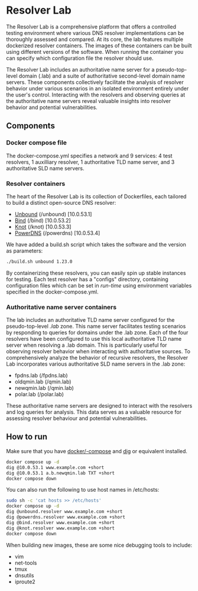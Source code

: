 # Resolver Lab

The Resolver Lab is a comprehensive platform that offers a controlled testing
environment where various DNS resolver implementations can be thoroughly
assessed and compared. At its core, the lab features multiple dockerized resolver
containers. The images of these containers can be built using different versions of
the software. When running the container you can specify which configuration file
the resolver should use.

The Resolver Lab includes an authoritative name server for a pseudo-top-level
domain (.lab) and a suite of authoritative second-level domain name servers.
These components collectively facilitate the analysis of resolver behavior
under various scenarios in an isolated environment entirely under the user's
control. Interacting with the resolvers and observing queries at the
authoritative name servers reveal valuable insights into resolver behavior and
potential vulnerabilities.

## Components
### Docker compose file
The docker-compose.yml specifies a network and 9 services: 4 test resolvers, 1
auxilliary resolver, 1 authoritative TLD name server, and 3 authoritative SLD
name servers. 

### Resolver containers
The heart of the Resolver Lab is its collection of Dockerfiles, each tailored
to build a distinct open-source DNS resolver:
- [Unbound](https://nlnetlabs.nl/projects/unbound/about/) (/unbound) [10.0.53.1]
- [Bind](https://www.isc.org/download/#BIND) (/bind) [10.0.53.2]
- [Knot](https://www.knot-resolver.cz/) (/knot) [10.0.53.3]
- [PowerDNS](https://www.powerdns.com/powerdns-recursor) (/powerdns) [10.0.53.4]

We have added a build.sh script which takes the software and the version as parameters:
```bash
./build.sh unbound 1.23.0
```

By containerizing these resolvers, you can easily spin up stable instances for
testing. Each test resolver has a "configs" directory, containing configuration
files which can be set in *run-time* using environment variables specified in
the docker-compose.yml.

### Authoritative name server containers
The lab includes an authoritative TLD name server configured for the
pseudo-top-level *.lab* zone. This name server facilitates testing scenarios by
responding to queries for domains under the .lab zone.  Each of the four
resolvers have been configured to use this local authoritative TLD name server
when resolving a .lab domain. This is particularly useful for observing
resolver behavior when interacting with authoritative sources.  To
comprehensively analyze the behavior of recursive resolvers, the Resolver Lab
incorporates various authoritative SLD name servers in the .lab zone:
- fpdns.lab (/fpdns.lab)
- oldqmin.lab (/qmin.lab)
- newqmin.lab (/qmin.lab)
- polar.lab (/polar.lab)

These authoritative name servers are designed to interact with the resolvers
and log queries for analysis. This data serves as a valuable resource for
assessing resolver behaviour and potential vulnerabilities.

## How to run
Make sure that you have [docker/-compose](https://docs.docker.com/engine/install/) 
and [dig](https://linux.die.net/man/1/dig) or equivalent installed.
```sh
docker compose up -d
dig @10.0.53.1 www.example.com +short
dig @10.0.53.1 a.b.newqmin.lab TXT +short
docker compose down
```

You can also run the following to use host names in /etc/hosts:
```bash
sudo sh -c 'cat hosts >> /etc/hosts'
docker compose up -d
dig @unbound.resolver www.example.com +short
dig @powerdns.resolver www.example.com +short
dig @bind.resolver www.example.com +short
dig @knot.resolver www.example.com +short
docker compose down
```

When building new images, these are some nice debugging tools to include:
- vim
- net-tools
- tmux
- dnsutils
- iproute2

